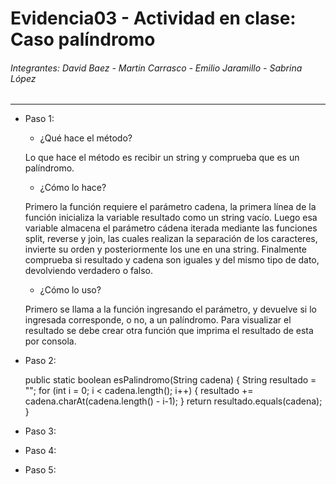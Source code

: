 # Evidencia03 - Actividad en clase: Caso palíndromo
###### Integrantes: David Baez - Martin Carrasco - Emilio Jaramillo - Sabrina López
***
- Paso 1:
    - ¿Qué hace el método?

    Lo que hace el método es recibir un string y comprueba que es un palíndromo.
    
    - ¿Cómo lo hace?

    Primero la función requiere el parámetro cadena, la primera línea de la función inicializa la variable resultado
    como un string vacío. Luego esa variable almacena el parámetro cádena iterada mediante las funciones
    split, reverse y join, las cuales realizan la separación de los caracteres, invierte su orden y posteriormente los 
    une en una string. Finalmente comprueba si resultado y cadena son iguales y 
    del mismo tipo de dato, devolviendo verdadero o falso.

    - ¿Cómo lo uso?
    
    Primero se llama a la función ingresando el parámetro, y devuelve si lo ingresada corresponde,
    o no, a un palíndromo. Para visualizar el resultado se debe crear otra función que imprima el resultado de esta por
    consola.

- Paso 2:

  public static boolean esPalindromo(String cadena) {
  String resultado = "";
  for (int i = 0; i < cadena.length(); i++) {
  resultado += cadena.charAt(cadena.length() - i-1);
  }
  return resultado.equals(cadena);
  }
- Paso 3:
- Paso 4:
- Paso 5: